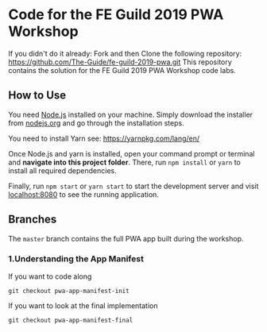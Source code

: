 # Code for the FE Guild 2019 PWA Workshop

If you didn't do it already: Fork and then Clone the following repository: https://github.com/The-Guide/fe-guild-2019-pwa.git
This repository contains the solution for the FE Guild 2019 PWA Workshop code labs.

## How to Use
You need [Node.js](https://nodejs.org) installed on your machine. Simply download the installer from [nodejs.org](https://nodejs.org) and go through the installation steps.

You need to install Yarn see: https://yarnpkg.com/lang/en/

Once Node.js and yarn is installed, open your command prompt or terminal and **navigate into this project folder**. There, run `npm install` or `yarn` to install all required dependencies.

Finally, run `npm start` or `yarn start` to start the development server and visit [localhost:8080](http://localhost:8080) to see the running application.

## Branches

The `master` branch contains the full PWA app built during the workshop.

### 1.Understanding the App Manifest

If you want to code along

`git checkout pwa-app-manifest-init` 

If you want to look at the final implementation

`git checkout pwa-app-manifest-final`

